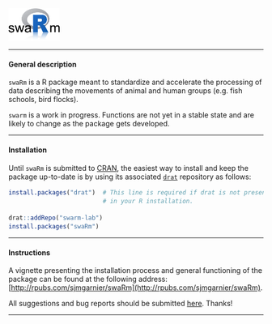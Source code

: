 <img src="inst/img/logo.png" width="20%">

---

#### General description

`swaRm` is a R package meant to standardize and accelerate the processing of 
data describing the movements of animal and human groups (e.g. fish schools, 
bird flocks). 

`swarm` is a work in progress. Functions are not yet in a stable state and are 
likely to change as the package gets developed. 

---

#### Installation

Until `swaRm` is submitted to [CRAN](https://cran.r-project.org/), the easiest 
way to install and keep the package up-to-date is by using its associated 
[`drat`](http://eddelbuettel.github.io/drat/DratFAQ.html) repository as follows:

```r
install.packages("drat")  # This line is required if drat is not present 
                          # in your R installation.

drat::addRepo("swarm-lab")
install.packages("swaRm")
```

---

#### Instructions

A vignette presenting the installation process and general functioning of the 
package can be found at the following address: 
[http://rpubs.com/sjmgarnier/swaRm](http://rpubs.com/sjmgarnier/swaRm).

All suggestions and bug reports should be submitted 
[here](https://github.com/swarm-lab/swaRm/issues). Thanks!

---